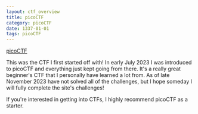 ```yaml
---
layout: ctf_overview
title: picoCTF
category: picoCTF
date: 1337-01-01
tags: picoCTF
---
```


[picoCTF](https://picoctf.org/)  

This was the CTF I first started off with! In early July 2023 I was introduced to picoCTF and everything just kept going from there. It's a really great beginner's CTF that I personally have learned a lot from. As of late November 2023 have not solved all of the challenges, but I hope someday I will fully complete the site's challenges!  

If you're interested in getting into CTFs, I highly recommend picoCTF as a starter.  